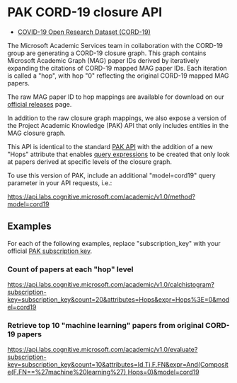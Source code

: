 # PAK CORD-19 closure API

* [COVID-19 Open Research Dataset (CORD-19)](https://pages.semanticscholar.org/coronavirus-research)

The Microsoft Academic Services team in collaboration with the CORD-19 group are generating a CORD-19 closure graph. This graph contains Microsoft Academic Graph (MAG) paper IDs derived by iteratively expanding the citations of CORD-19 mapped MAG paper IDs. Each iteration is called a "hop", with hop "0" reflecting the original CORD-19 mapped MAG papers.

The raw MAG paper ID to hop mappings are available for download on our [official releases](../data/releases.md) page.

In addition to the raw closure graph mappings, we also expose a version of the Project Academic Knowledge (PAK) API that only includes entities in the MAG closure graph.

This API is identical to the standard [PAK API](https://docs.microsoft.com/en-us/academic-services/project-academic-knowledge/introduction) with the addition of a new "Hops" attribute that enables [query expressions](https://docs.microsoft.com/en-us/academic-services/project-academic-knowledge/reference-query-expression-syntax) to be created that only look at papers derived at specific levels of the closure graph.

To use this version of PAK, include an additional "model=cord19" query parameter in your API requests, i.e.:

https://api.labs.cognitive.microsoft.com/academic/v1.0/method?model=cord19

## Examples

For each of the following examples, replace "subscription_key" with your official [PAK subscription key](https://msr-apis.portal.azure-api.net/products/project-academic-knowledge).

### Count of papers at each "hop" level

https://api.labs.cognitive.microsoft.com/academic/v1.0/calchistogram?subscription-key=subscription_key&count=20&attributes=Hops&expr=Hops%3E=0&model=cord19

### Retrieve top 10 "machine learning" papers from original CORD-19 papers

https://api.labs.cognitive.microsoft.com/academic/v1.0/evaluate?subscription-key=subscription_key&count=10&attributes=Id,Ti,F.FN&expr=And(Composite(F.FN==%27machine%20learning%27),Hops=0)&model=cord19